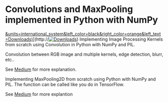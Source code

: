 # Convolutions and MaxPooling implemented in Python with NumPy
[&units=international_system&left_color=black&right_color=orange&left_text=Downloads)](https://pepy.tech/project/requests)](http://[![Downloads](https://static.pepy.tech/personalized-badge/requests?period=month&units=international_system&left_color=black&right_color=orange&left_text=Downloads)](https://pepy.tech/project/requests))
Implementing Image Processing Kernels from scratch using Convolution in Python with NumPy and PIL.

Convolution between RGB image and multiple kernels, edge detection, blurr, etc..

See <a href='https://medium.com/@sabribarac/implementing-image-processing-kernels-from-scratch-using-convolution-in-python-4e966e9aafaf'>Medium</a> for more explanation.

Implementing MaxPooling2D from scratch using Python with NumPy and PIL.
The function can be called like you do in TensorFlow.

See <a href='https://medium.com/@sabribarac/computer-vision-how-to-implement-max-pooling2d-from-tensorflow-pytorch-from-scratch-in-python-2696e1cc2b52'>Medium</a> for more explantion
